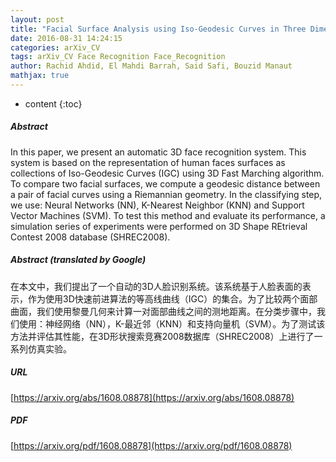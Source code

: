```yaml
---
layout: post
title: "Facial Surface Analysis using Iso-Geodesic Curves in Three Dimensional Face Recognition System"
date: 2016-08-31 14:24:15
categories: arXiv_CV
tags: arXiv_CV Face Recognition Face_Recognition
author: Rachid Ahdid, El Mahdi Barrah, Said Safi, Bouzid Manaut
mathjax: true
---
```


* content
{:toc}

##### Abstract
In this paper, we present an automatic 3D face recognition system. This system is based on the representation of human faces surfaces as collections of Iso-Geodesic Curves (IGC) using 3D Fast Marching algorithm. To compare two facial surfaces, we compute a geodesic distance between a pair of facial curves using a Riemannian geometry. In the classifying step, we use: Neural Networks (NN), K-Nearest Neighbor (KNN) and Support Vector Machines (SVM). To test this method and evaluate its performance, a simulation series of experiments were performed on 3D Shape REtrieval Contest 2008 database (SHREC2008).

##### Abstract (translated by Google)
在本文中，我们提出了一个自动的3D人脸识别系统。该系统基于人脸表面的表示，作为使用3D快速前进算法的等高线曲线（IGC）的集合。为了比较两个面部曲面，我们使用黎曼几何来计算一对面部曲线之间的测地距离。在分类步骤中，我们使用：神经网络（NN），K-最近邻（KNN）和支持向量机（SVM）。为了测试该方法并评估其性能，在3D形状搜索竞赛2008数据库（SHREC2008）上进行了一系列仿真实验。

##### URL
[https://arxiv.org/abs/1608.08878](https://arxiv.org/abs/1608.08878)

##### PDF
[https://arxiv.org/pdf/1608.08878](https://arxiv.org/pdf/1608.08878)

